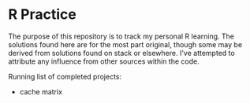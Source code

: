 R Practice
==============

The purpose of this repository is to track my personal R learning. The solutions found here are for the most part original,
though some may be derived from solutions found on stack or elsewhere. I've attempted to attribute any influence from other
sources within the code.

Running list of completed projects:
* cache matrix
